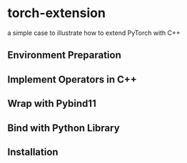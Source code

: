 # torch-extension

a simple case to illustrate how to extend PyTorch with C++

## Environment Preparation

## Implement Operators in C++

## Wrap with Pybind11

## Bind with Python Library

## Installation
